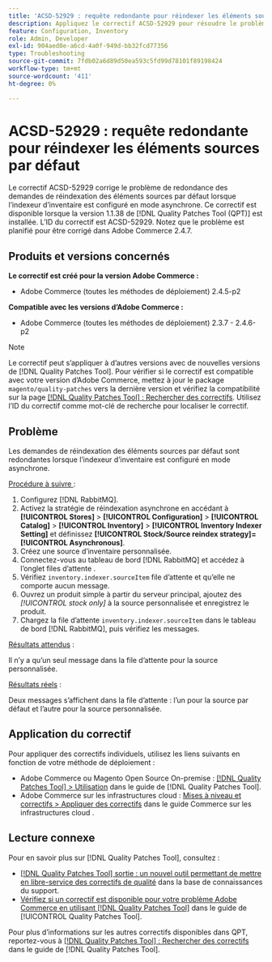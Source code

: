 ```yaml
---
title: 'ACSD-52929 : requête redondante pour réindexer les éléments sources par défaut'
description: Appliquez le correctif ACSD-52929 pour résoudre le problème d’Adobe Commerce en cas de demande redondante de réindexation des éléments sources par défaut lorsque l’indexeur d’inventaire est configuré en mode asynchrone.
feature: Configuration, Inventory
role: Admin, Developer
exl-id: 904aed0e-a6cd-4a0f-949d-bb32fcd77356
type: Troubleshooting
source-git-commit: 7fdb02a6d89d50ea593c5fd99d78101f89198424
workflow-type: tm+mt
source-wordcount: '411'
ht-degree: 0%

---
```


# ACSD-52929 : requête redondante pour réindexer les éléments sources par défaut

Le correctif ACSD-52929 corrige le problème de redondance des demandes de réindexation des éléments sources par défaut lorsque l’indexeur d’inventaire est configuré en mode asynchrone. Ce correctif est disponible lorsque la version 1.1.38 de [!DNL Quality Patches Tool (QPT)] est installée. L’ID du correctif est ACSD-52929. Notez que le problème est planifié pour être corrigé dans Adobe Commerce 2.4.7.

## Produits et versions concernés

**Le correctif est créé pour la version Adobe Commerce :**

* Adobe Commerce (toutes les méthodes de déploiement) 2.4.5-p2

**Compatible avec les versions d’Adobe Commerce :**

* Adobe Commerce (toutes les méthodes de déploiement) 2.3.7 - 2.4.6-p2

>[!NOTE]
>
>Le correctif peut s’appliquer à d’autres versions avec de nouvelles versions de [!DNL Quality Patches Tool]. Pour vérifier si le correctif est compatible avec votre version d’Adobe Commerce, mettez à jour le package `magento/quality-patches` vers la dernière version et vérifiez la compatibilité sur la page [[!DNL Quality Patches Tool] : Rechercher des correctifs](https://experienceleague.adobe.com/tools/commerce-quality-patches/index.html). Utilisez l’ID du correctif comme mot-clé de recherche pour localiser le correctif.

## Problème

Les demandes de réindexation des éléments sources par défaut sont redondantes lorsque l’indexeur d’inventaire est configuré en mode asynchrone.

<u>Procédure à suivre </u> :

1. Configurez [!DNL RabbitMQ].
1. Activez la stratégie de réindexation asynchrone en accédant à **[!UICONTROL Stores]** > **[!UICONTROL Configuration]** > **[!UICONTROL Catalog]** > **[!UICONTROL Inventory]** > **[!UICONTROL Inventory Indexer Setting]** et définissez **[!UICONTROL Stock/Source reindex strategy]=[!UICONTROL Asynchronous]**.
1. Créez une source d’inventaire personnalisée.
1. Connectez-vous au tableau de bord [!DNL RabbitMQ] et accédez à l’onglet files d’attente .
1. Vérifiez `inventory.indexer.sourceItem` file d’attente et qu’elle ne comporte aucun message.
1. Ouvrez un produit simple à partir du serveur principal, ajoutez des *[!UICONTROL stock only]* à la source personnalisée et enregistrez le produit.
1. Chargez la file d’attente `inventory.indexer.sourceItem` dans le tableau de bord [!DNL RabbitMQ], puis vérifiez les messages.

<u>Résultats attendus</u> :

Il n’y a qu’un seul message dans la file d’attente pour la source personnalisée.

<u>Résultats réels</u> :

Deux messages s’affichent dans la file d’attente : l’un pour la source par défaut et l’autre pour la source personnalisée.

## Application du correctif

Pour appliquer des correctifs individuels, utilisez les liens suivants en fonction de votre méthode de déploiement :

* Adobe Commerce ou Magento Open Source On-premise : [[!DNL Quality Patches Tool] > Utilisation](/help/tools/quality-patches-tool/usage.md) dans le guide de [!DNL Quality Patches Tool].
* Adobe Commerce sur les infrastructures cloud : [Mises à niveau et correctifs > Appliquer des correctifs](https://experienceleague.adobe.com/docs/commerce-cloud-service/user-guide/develop/upgrade/apply-patches.html) dans le guide Commerce sur les infrastructures cloud .

## Lecture connexe

Pour en savoir plus sur [!DNL Quality Patches Tool], consultez :

* [[!DNL Quality Patches Tool] sortie : un nouvel outil permettant de mettre en libre-service des correctifs de qualité](https://experienceleague.adobe.com/en/docs/commerce-operations/tools/quality-patches-tool/quality-patches-tool-to-self-serve-quality-patches) dans la base de connaissances du support.
* [Vérifiez si un correctif est disponible pour votre problème Adobe Commerce en utilisant [!DNL Quality Patches Tool]](/help/tools/quality-patches-tool/patches-available-in-qpt/check-patch-for-magento-issue-with-magento-quality-patches.md) dans le guide de [!UICONTROL Quality Patches Tool].


Pour plus d’informations sur les autres correctifs disponibles dans QPT, reportez-vous à [[!DNL Quality Patches Tool] : Rechercher des correctifs](https://experienceleague.adobe.com/tools/commerce-quality-patches/index.html) dans le guide de [!DNL Quality Patches Tool].
